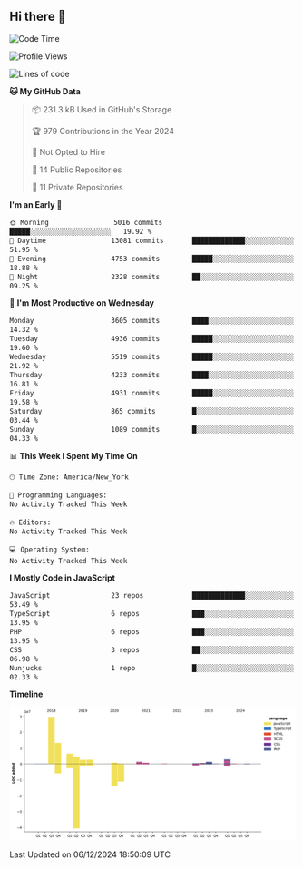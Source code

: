 ## Hi there 👋

<!--START_SECTION:waka-->
![Code Time](http://img.shields.io/badge/Code%20Time-313%20hrs%201%20min-blue)

![Profile Views](http://img.shields.io/badge/Profile%20Views-0-blue)

![Lines of code](https://img.shields.io/badge/From%20Hello%20World%20I%27ve%20Written-67.9%20million%20lines%20of%20code-blue)

**🐱 My GitHub Data** 

> 📦 231.3 kB Used in GitHub's Storage 
 > 
> 🏆 979 Contributions in the Year 2024
 > 
> 🚫 Not Opted to Hire
 > 
> 📜 14 Public Repositories 
 > 
> 🔑 11 Private Repositories 
 > 
**I'm an Early 🐤** 

```text
🌞 Morning                5016 commits        █████░░░░░░░░░░░░░░░░░░░░   19.92 % 
🌆 Daytime                13081 commits       █████████████░░░░░░░░░░░░   51.95 % 
🌃 Evening                4753 commits        █████░░░░░░░░░░░░░░░░░░░░   18.88 % 
🌙 Night                  2328 commits        ██░░░░░░░░░░░░░░░░░░░░░░░   09.25 % 
```
📅 **I'm Most Productive on Wednesday** 

```text
Monday                   3605 commits        ████░░░░░░░░░░░░░░░░░░░░░   14.32 % 
Tuesday                  4936 commits        █████░░░░░░░░░░░░░░░░░░░░   19.60 % 
Wednesday                5519 commits        █████░░░░░░░░░░░░░░░░░░░░   21.92 % 
Thursday                 4233 commits        ████░░░░░░░░░░░░░░░░░░░░░   16.81 % 
Friday                   4931 commits        █████░░░░░░░░░░░░░░░░░░░░   19.58 % 
Saturday                 865 commits         █░░░░░░░░░░░░░░░░░░░░░░░░   03.44 % 
Sunday                   1089 commits        █░░░░░░░░░░░░░░░░░░░░░░░░   04.33 % 
```


📊 **This Week I Spent My Time On** 

```text
🕑︎ Time Zone: America/New_York

💬 Programming Languages: 
No Activity Tracked This Week

🔥 Editors: 
No Activity Tracked This Week

💻 Operating System: 
No Activity Tracked This Week
```

**I Mostly Code in JavaScript** 

```text
JavaScript               23 repos            █████████████░░░░░░░░░░░░   53.49 % 
TypeScript               6 repos             ███░░░░░░░░░░░░░░░░░░░░░░   13.95 % 
PHP                      6 repos             ███░░░░░░░░░░░░░░░░░░░░░░   13.95 % 
CSS                      3 repos             ██░░░░░░░░░░░░░░░░░░░░░░░   06.98 % 
Nunjucks                 1 repo              █░░░░░░░░░░░░░░░░░░░░░░░░   02.33 % 
```



**Timeline**

![Lines of Code chart](https://raw.githubusercontent.com/wilbertcaba/wilbertcaba/main/assets/bar_graph.png)


 Last Updated on 06/12/2024 18:50:09 UTC
<!--END_SECTION:waka-->

<!--
**wilbertcaba/wilbertcaba** is a ✨ _special_ ✨ repository because its `README.md` (this file) appears on your GitHub profile.

Here are some ideas to get you started:

- 🔭 I’m currently working on ...
- 🌱 I’m currently learning ...
- 👯 I’m looking to collaborate on ...
- 🤔 I’m looking for help with ...
- 💬 Ask me about ...
- 📫 How to reach me: ...
- 😄 Pronouns: ...
- ⚡ Fun fact: ...
-->
